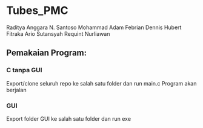 # Tubes_PMC
Raditya Anggara N. Santoso
Mohammad Adam Febrian
Dennis Hubert
Fitraka Ario Sutansyah
Requint Nurliawan


## Pemakaian Program:
### C tanpa GUI
Export/clone seluruh repo ke salah satu folder dan run main.c
Program akan berjalan
### GUI
Export folder GUI ke salah satu folder dan run exe
